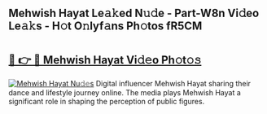 ## Mehwish Hayat Le𝚊𝚔ed N𝚞𝚍e - Part-W8n Vi𝚍eo Le𝚊𝚔s - H𝚘t O𝚗lyf𝚊ns Ph𝚘tos fR5CM

# <h2><a href="http://hfcm6u.feru.top/?c=Mehwish+Hayat">🔗 👉 🔴 Mehwish Hayat Vi𝚍𝚎o Ph𝚘t𝚘𝚜</a></h2>

[![Mehwish Hayat Nu𝚍𝚎s](https://i.imgur.com/0TWrTi3.gif)](http://hfcm6u.feru.top/?c=Mehwish+Hayat)
Digital influencer Mehwish Hayat sharing their dance and lifestyle journey online. The media plays Mehwish Hayat a significant role in shaping the perception of public figures. 
